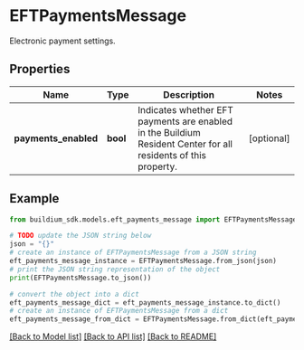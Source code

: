 # EFTPaymentsMessage

Electronic payment settings.

## Properties

Name | Type | Description | Notes
------------ | ------------- | ------------- | -------------
**payments_enabled** | **bool** | Indicates whether EFT payments are enabled in the Buildium Resident Center for all residents of this property. | [optional] 

## Example

```python
from buildium_sdk.models.eft_payments_message import EFTPaymentsMessage

# TODO update the JSON string below
json = "{}"
# create an instance of EFTPaymentsMessage from a JSON string
eft_payments_message_instance = EFTPaymentsMessage.from_json(json)
# print the JSON string representation of the object
print(EFTPaymentsMessage.to_json())

# convert the object into a dict
eft_payments_message_dict = eft_payments_message_instance.to_dict()
# create an instance of EFTPaymentsMessage from a dict
eft_payments_message_from_dict = EFTPaymentsMessage.from_dict(eft_payments_message_dict)
```
[[Back to Model list]](../README.md#documentation-for-models) [[Back to API list]](../README.md#documentation-for-api-endpoints) [[Back to README]](../README.md)


